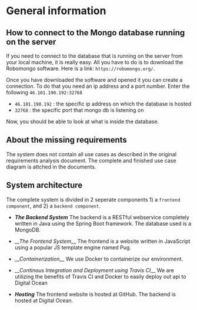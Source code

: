 # General information

## How to connect to the Mongo database running on the server
If you need to connect to the database that is running on the server from your local machine, it is really easy. All you have to do is to download the Robomongo software. Here is a link: `https://robomongo.org/`.

Once you have downloaded the software and opened it you can create a connection. To do that you need an ip address and a port number. Enter the following `46.101.190.192:32768`

- `46.101.190.192` : the specific ip address on which the database is hosted
- `32768` : the specific port that mongo db is listening on

Now, you should be able to look at what is inside the database. 

## About the missing requirements
The system does not contain all use cases as described in the original requirements analysis document. The complete and finished use case diagram is attched in the documents.

## System architecture
The complete system is divided in 2 seperate components 1) a `frontend component`, and 2) a `backend component`.

* __*The Backend System*__
  The backend is a RESTful webservice completely written in Java using the Spring Boot framework. The database used is a         MongoDB.
  
* *__The Frontend System*__
  The frontend is a website written in JavaScript using a popular JS template engine named Pug. 
  
* *__Containerization*__
  We use Docker to containerize our environment.
  
* *__Continous Integration and Deployment using Travis CI*__
  We are utilizing the benefits of Travis CI and Docker to easily deploy out api to Digital Ocean

* *__Hosting__*
  The frontend website is hosted at GitHub. The backend is hosted at Digital Ocean.

